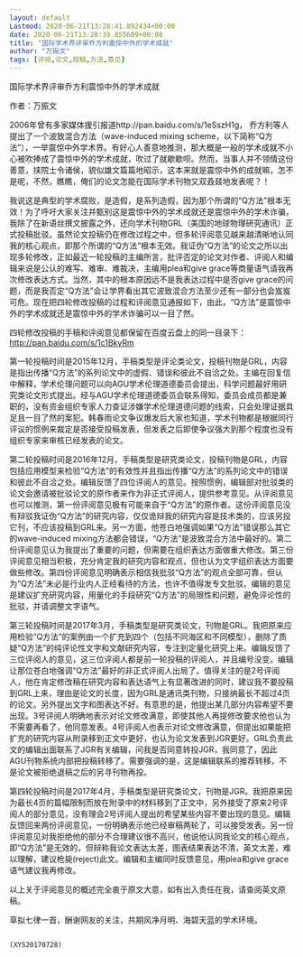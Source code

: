 ```yaml
---
layout: default
Lastmod: 2020-06-21T13:28:41.892434+00:00
date: 2020-06-21T13:28:39.855609+00:00
title: "国际学术界评审乔方利震惊中外的学术成就"
author: "万振文"
tags: [评阅,论文,投稿,方法,意见]
---
```


国际学术界评审乔方利震惊中外的学术成就

作者：万振文

2006年曾有多家媒体援引报道http://pan.baidu.com/s/1eSszH1g， 乔方利等人提出了一个波致混合方法（wave-induced mixing scheme，以下简称“Q方法”），一举震惊中外学术界。有好心人善意地推测，那大概是一般的学术成就不小心被吹捧成了震惊中外的学术成就，吹过了就歇歇呗。然而，当事人并不领情这份善意，挟院士令诸侯，貌似雄文篇篇地昭示，这本来就是震惊中外的成就嘛，怎不是呢，不然，瞧瞧，俺们的论文怎能在国际学术刊物又双叒叕地发表呢？！

我说这是典型的学术腐败，是造假，是系列造假，因为那个所谓的“Q方法”根本无效！为了呼吁大家关注并甄别这是震惊中外的学术成就还是震惊中外的学术诈骗，我除了在新语丝撰文披露之外，还向学术刊物GRL（美国的地球物理研究通讯）正式投稿批驳。虽然论文投稿仍在修改过程之中，但多轮评阅意见越来越清晰地认同我的核心观点，即那个所谓的“Q方法”根本无效。我证伪“Q方法”的论文之所以出现多轮修改，正如最近一轮投稿的主编所言，批评否定的论文对作者、评阅人和编辑来说是公认的难写、难审、难裁决，主编用plea和give grace等商量语气请我再次修改表达方式。当然，其中的根本原因远不是我表达过程中是否give grace的问题，而是我否定“Q方法”会让学界看出其它波致混合方法至少还有一部分也会岌岌可危。现在把四轮修改投稿的过程和评阅意见通报如下，由此，“Q方法”是震惊中外的学术成就还是震惊中外的学术诈骗可以一目了然。

四轮修改投稿的手稿和评阅意见都保留在百度云盘上的同一目录下：http://pan.baidu.com/s/1c1BkyRm

第一轮投稿时间是2015年12月，手稿类型是评论类论文，投稿刊物是GRL，内容是指出传播“Q方法”的系列论文中的虚假、错误和彼此不自洽之处。主编在回复信中解释，学术伦理问题可以向AGU学术伦理道德委员会提出，科学问题最好用研究类论文形式提出。经与AGU学术伦理道德委员会联系得知，委员会成员都是兼职的，没有资金组织专家人力查证涉嫌学术伦理道德问题的线索，只会处理证据具足且一目了然的案犯。韩春雨论文争议爆发后大家也知道，学术刊物都是根据同行评议的惯例来裁定是否接受投稿发表，但发表之后即使争议强大到那个程度也没有组织专家来审核已经发表的论文。

第二轮投稿时间是2016年12月，手稿类型是研究类论文，投稿刊物是GRL，内容包括应用模型来检验“Q方法”的有效性并且指出传播“Q方法”的系列论文中的错误和彼此不自洽之处。编辑反馈了四位评阅人的意见。按照惯例，编辑部对批驳类的论文会邀请被批驳论文的原作者来作为非正式评阅人，提供参考意见。从评阅意见也可以推测，第一份评阅意见极有可能来自于“Q方法”的原作者。这份评阅意见没有辩驳我证伪“Q方法”的研究内容，仅仅诡辩我的研究内容是技术类的，应该另投它刊，不应该投稿到GRL来。另一方面，他苍白地强调如果“Q方法”错误那么其它的wave-induced mixing方法都会错误，“Q方法”是波致混合方法中最好的。第二份评阅意见认为我提出了重要的问题，但需要在组织表达方面做重大修改。第三份评阅意见相当积极，充分肯定我的研究内容和观点，但也认为文字组织表达方面要做些修改。第四份评阅意见明确表示相信我批驳“Q方法”的观点全部可靠，但认为“Q方法”未必是行业内人正经看待的方法，也许不值得发专文批驳。编辑的意见是建议扩充研究内容，用量化的手段研究“Q方法”的局限性和问题，避免评论性的批驳，并请调整文字语气。

第三轮投稿时间是2017年3月，手稿类型是研究类论文，刊物是GRL。我把原来应用检验“Q方法”的案例由一个扩充到四个（包括不同海区和不同模型），删除了质疑“Q方法”的纯评论性文字和文献研究内容，专注到定量化研究上来。编辑反馈了三位评阅人的意见，这三位评阅人都是前一轮投稿的评阅人，并且编号没变。编辑让那位苍白地强调“Q方法”最好的非正式评阅人出局了。值得关注的是2号评阅人，他在肯定修改稿在研究内容和表达语气上有显著改进的同时，建议我不要投稿到GRL上来，理由是论文的长度，因为GRL是通讯类刊物，只接纳最长不超过4页的论文。另外提出文字和图表达不好。有意思的是，他提出某几部分内容希望不要出现。3号评阅人明确地表示对论文修改满意，即使其他人再提修改要求他也认为不需要再看了，他同意发表。4号评阅人也表示对论文修改满意，但提出如果能把扩充的研究内容从附录移到正文中更好，也认为论文发表到JGR更好。GRL负责此文的编辑出面联系了JGR有关编辑，问我是否同意转投JGR，我同意了，因此AGU刊物系统内部把投稿转移了。需要强调的是，这是编辑联系的推荐转移，不是论文被拒绝退稿之后的另寻刊物再投。

第四轮投稿时间是2017年4月，手稿类型是研究类论文，刊物是JGR。我把原来因为最长4页的篇幅限制而放在附录中的材料移到了正文中，另外接受了原来2号评阅人的部分意见，没有理会2号评阅人提出的希望某些内容不要出现的意见。编辑反馈回来两份评阅意见，一份明确表示他已经审稿两轮了，可以接受发表。另一份评阅意见对我拒绝他的部分不合理建议很不高兴，他说他认同我论文的核心观点，即“Q方法”是无效的，但辩称我论文表达太差，图表结果表达不清，英文太差，难以理解，建议枪毙(reject)此文。编辑和主编同时反馈意见，用plea和give grace语气建议我再修改。

以上关于评阅意见的概述完全衷于原文大意，如有出入责任在我，请查阅英文原稿。

草拟七律一首，酬谢网友的关注，共期风净月明、海碧天蓝的学术环境。

~~~~~~~~观霾~~~~~~~~　　半世孑身观怪咄，百污腾海灭琼波。　　鹰击长空须霾薄，鳖撼泥宫盼水浊。　　春雨文章正热播，韩寒名著已便坨。　　宪不治国民何奈，街鼠犹忧唾剑剁。

(XYS20170728)

